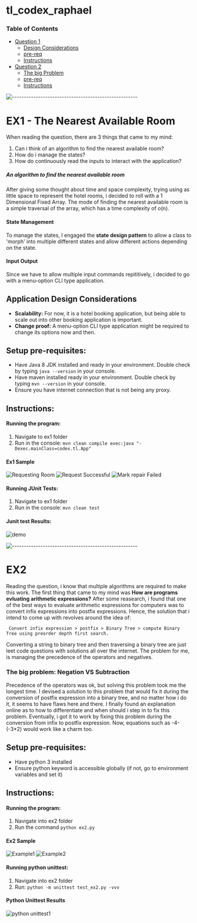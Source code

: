 # tl_codex_raphael
### Table of Contents
- [Question 1](#ex1---the-nearest-available-room)
  - [Design Considerations](#application-design-considerations)
  - [pre-req](#setup-pre-requisites)
  - [Instructions](#instructions)
- [Question 2](#ex2)
  - [The big Problem](#the-big-problem-negation-vs-subtraction)
  - [pre-req](#setup-pre-requisites-1)
  - [Instructions](#instructions-1)

![-----------------------------------------------------](https://raw.githubusercontent.com/andreasbm/readme/master/assets/lines/rainbow.png)
# EX1 - The Nearest Available Room
When reading the question, there are 3 things that came to my mind:
1. Can i think of an algorithm to find the nearest available room?
1. How do i manage the states?
1. How do continuously read the inputs to interact with the application?

##### An algorithm to find the nearest available room
After giving some thought about time and space complexity, trying using as little space to represent the hotel rooms, i decided to roll with a 1 Dimensional Fixed Array. The mode of finding the nearest available room is a simple traversal of the array, which has a time complexity of o(n).

#### State Management
To manage the states, I engaged the **state design pattern** to allow a class to 'morph' into multiple different states and allow different actions depending on the state.

#### Input Output
Since we have to allow multiple input commands repititively, i decided to go with a menu-option CLI type application.

## Application Design Considerations
- **Scalability:** For now, it is a hotel booking application, but being able to scale out into other booking application is important.
- **Change proof:** A menu-option CLI type application might be required to change its options now and then.

## Setup pre-requisites:
- Have Java 8 JDK installed and ready in your environment. Double check by typing `java --version` in your console.
- Have maven installed ready in your environment. Double check by typing `mvn --version` in your console.
- Ensure you have internet connection that is not being any proxy.

## Instructions:
#### Running the program:
1. Navigate to ex1 folder
1. Run in the console: `mvn clean compile exec:java "-Dexec.mainClass=codex.tl.App"`

#### Ex1 Sample

![Requesting Room](https://user-images.githubusercontent.com/54928277/189200590-4745c0eb-b42e-4810-ba7f-68de4e9380f3.png) 
![Request Successful](https://user-images.githubusercontent.com/54928277/189200750-74418551-382d-4bc4-b9e1-9f4fbeb959f0.png)
![Mark repair Failed](https://user-images.githubusercontent.com/54928277/189201303-57f0666c-730e-4f2f-8025-de7d5b3798fa.png)


#### Running JUnit Tests:
1. Navigate to ex1 folder
1. Run in the console: `mvn clean test`

#### Junit test Results:
![demo](https://user-images.githubusercontent.com/54928277/189200226-44b69456-49dc-4141-ace9-32bf5a2d58da.png)


![-----------------------------------------------------](https://raw.githubusercontent.com/andreasbm/readme/master/assets/lines/rainbow.png)
# EX2
Reading the question, i know that multiple algorithms are required to make this work. The first thing that came to my mind was
**How are programs evluating arithmetic expressions?**
After some reasearch, i found that one of the best ways to evaluate arithmetic expressions for computers was to convert infix expressions into postfix expressions. Hence, the solution that i intend to come up with revolves around the idea of: 
```
 Convert infix expression > postfix > Binary Tree > compute Binary Tree using preorder depth first search.
```
Converting a string to binary tree and then traversing a binary tree are just leet code questions with solutions all over the internet. The problem for me, is managing the precedence of the operators and negatives.

### The big problem: Negation VS Subtraction
Precedence of the operators was ok, but solving this problem took me the longest time. I devised a solution to this problem that would fix it during the conversion of postfix expression into a binary tree, and no matter how i do it, it seems to have flaws here and there. I finally found an explanation online as to how to differentiate and when should i step in to fix this problem. Eventually, i got it to work by fixing this problem during the conversion from infix to postfix expression. Now, equations such as -4-(-3*2) would work like a charm too.

## Setup pre-requisites:
- Have python 3 installed
- Ensure python keyword is accessible globally (if not, go to environment variables and set it)

## Instructions: 
#### Running the program:
1. Navigate into ex2 folder 
1. Run the command `python ex2.py`

#### Ex2 Sample

![Example1](https://user-images.githubusercontent.com/54928277/189201910-65d4f1d4-74ef-44d3-b174-cf0efde58fb1.png)
![Example2](https://user-images.githubusercontent.com/54928277/189202010-9f6b6f53-36a6-4292-b1ec-7ae04fe1b546.png)

#### Running python unittest:
1. Navigate into ex2 folder 
1. Run: `python -m unittest test_ex2.py -vvv`

#### Python Unittest Results
![python unittest1](https://user-images.githubusercontent.com/54928277/189202193-e0078a1b-c337-4c3d-b512-8ca972c67763.png)

